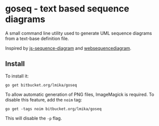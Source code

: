 # goseq - text based sequence diagrams

A small command line utility used to generate UML sequence diagrams from a text-base definition file.

Inspired by [js-sequence-diagram](http://bramp.github.io/js-sequence-diagrams/) and
[websequencediagram](http://www.websequencediagrams.com/).

## Install

To install it:

    go get bitbucket.org/lmika/goseq

To allow automatic generation of PNG files, ImageMagick is required.  To disable this feature, add the `noim` tag:

    go get -tags noim bitbucket.org/lmika/goseq

This will disable the `-p` flag.
